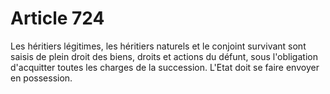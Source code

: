 # Article 724

Les héritiers légitimes, les héritiers naturels et le conjoint survivant sont saisis de plein droit des biens, droits et actions du défunt, sous l'obligation d'acquitter toutes les charges de la succession.   L'Etat doit se faire envoyer en possession.